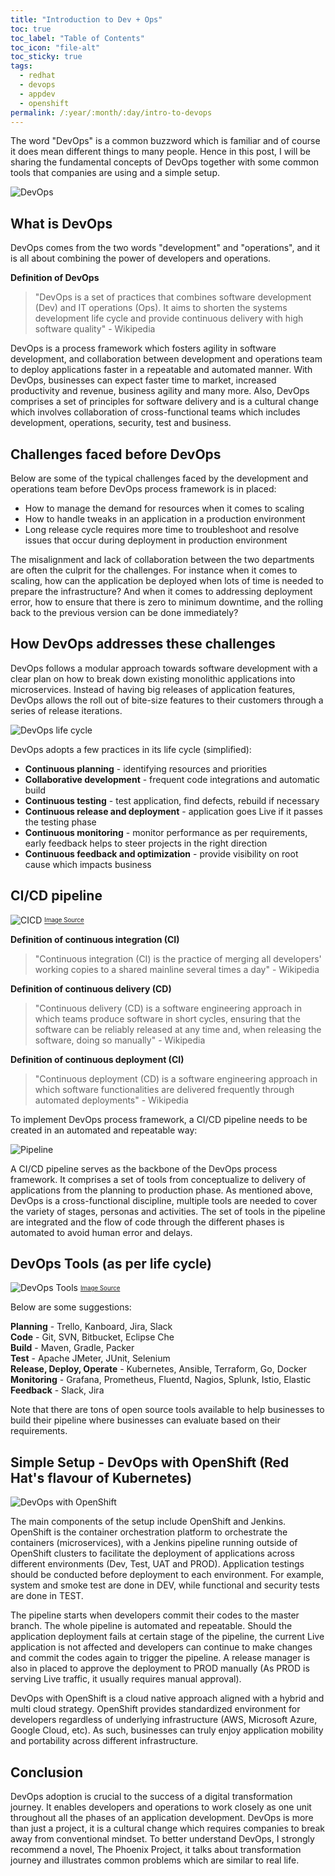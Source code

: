 ```yaml
---
title: "Introduction to Dev + Ops"
toc: true
toc_label: "Table of Contents"
toc_icon: "file-alt"
toc_sticky: true
tags:
  - redhat
  - devops
  - appdev
  - openshift
permalink: /:year/:month/:day/intro-to-devops
---
```

The word "DevOps" is a common buzzword which is familiar and of course it does mean different things to many people. Hence in this post, I will be sharing 
the fundamental concepts of DevOps together with some common tools that companies are using and a simple setup.

![DevOps](https://user-images.githubusercontent.com/25560159/95935658-54c94000-0e06-11eb-8774-03e10cea6aa2.png)

## What is DevOps
DevOps comes from the two words "development" and "operations", and it is all about combining the power of 
developers and operations. 

**Definition of DevOps**
> "DevOps is a set of practices that combines software development (Dev) and IT operations (Ops). It aims to shorten the systems development life cycle and provide continuous delivery with high software quality" - Wikipedia

DevOps is a process framework which fosters agility in software development, and collaboration between development and operations team to deploy applications faster
in a repeatable and automated manner. With DevOps, businesses can expect faster time to market, increased productivity and revenue, business agility and many more.
Also, DevOps comprises a set of principles for software delivery and is a cultural change which involves collaboration of cross-functional teams which includes 
development, operations, security, test and business.

## Challenges faced before DevOps
Below are some of the typical challenges faced by the development and operations team before DevOps process framework is in placed:
 * How to manage the demand for resources when it comes to scaling
 * How to handle tweaks in an application in a production environment
 * Long release cycle requires more time to troubleshoot and resolve issues that occur during deployment in production environment
 
The misalignment and lack of collaboration between the two departments are often the culprit for the challenges. For instance when it comes to scaling,
how can the application be deployed when lots of time is needed to prepare the infrastructure? And when it comes to addressing deployment error,
how to ensure that there is zero to minimum downtime, and the rolling back to the previous version can be done immediately? 
 
## How DevOps addresses these challenges
DevOps follows a modular approach towards software development with a clear plan on how to break down existing monolithic applications into microservices. 
Instead of having big releases of application features, DevOps allows the roll out of bite-size features to their customers through a series of release iterations. 

![DevOps life cycle](https://user-images.githubusercontent.com/25560159/95830684-a6bc8800-0d6a-11eb-948e-732b5264b674.png)

DevOps adopts a few practices in its life cycle (simplified):
* **Continuous planning** - identifying resources and priorities 
* **Collaborative development** - frequent code integrations and automatic build
* **Continuous testing** - test application, find defects, rebuild if necessary
* **Continuous release and deployment** - application goes Live if it passes the testing phase
* **Continuous monitoring** - monitor performance as per requirements, early feedback helps to steer projects in the right direction
* **Continuous feedback and optimization** - provide visibility on root cause which impacts business

## CI/CD pipeline
![CICD](https://user-images.githubusercontent.com/25560159/95941255-e9399f80-0e12-11eb-8b5b-6e95e6686b72.png)
<sub><sup>[Image Source](https://www.redhat.com/cms/managed-files/ci-cd-flow-desktop_1.png)</sup></sub>  

**Definition of continuous integration (CI)**
> "Continuous integration (CI) is the practice of merging all developers' working copies to a shared mainline several times a day" - Wikipedia

**Definition of continuous delivery (CD)**
> "Continuous delivery (CD) is a software engineering approach in which teams produce software in short cycles, ensuring that the software can be reliably released at any time and, when releasing the software, doing so manually" - Wikipedia

**Definition of continuous deployment (CI)**
> "Continuous deployment (CD) is a software engineering approach in which software functionalities are delivered frequently through automated deployments" - Wikipedia

To implement DevOps process framework, a CI/CD pipeline needs to be created in an automated and repeatable way:

![Pipeline](https://user-images.githubusercontent.com/25560159/95937080-88599980-0e09-11eb-98b9-896599d31577.png)

A CI/CD pipeline serves as the backbone of the DevOps process framework. It comprises a set of tools from conceptualize to delivery of applications from the planning to production phase.
As mentioned above, DevOps is a cross-functional discipline, multiple tools are needed to cover the variety of stages, personas and activities. The set of tools in the pipeline are integrated
and the flow of code through the different phases is automated to avoid human error and delays.

## DevOps Tools (as per life cycle)
![DevOps Tools](https://user-images.githubusercontent.com/25560159/95940452-f48bcb80-0e10-11eb-88cc-4fc404a8e3db.png)
<sub><sup>[Image Source](https://ncplinc.com/includes/images/blog/ncpl-open-source-devops-tools.png)</sup></sub>  

Below are some suggestions:

**Planning** - Trello, Kanboard, Jira, Slack  
**Code** - Git, SVN, Bitbucket, Eclipse Che  
**Build** - Maven, Gradle, Packer  
**Test** - Apache JMeter, JUnit, Selenium   
**Release, Deploy, Operate** - Kubernetes, Ansible, Terraform, Go, Docker  
**Monitoring** - Grafana, Prometheus, Fluentd, Nagios, Splunk, Istio, Elastic  
**Feedback** - Slack, Jira

Note that there are tons of open source tools available to help businesses to build their pipeline where businesses can evaluate based on their requirements.

## Simple Setup - DevOps with OpenShift (Red Hat's flavour of Kubernetes)
![DevOps with OpenShift](https://user-images.githubusercontent.com/25560159/95900543-a4871780-0dc4-11eb-84a1-a27c93af3421.png)

The main components of the setup include OpenShift and Jenkins.
OpenShift is the container orchestration platform to orchestrate the containers (microservices), with a Jenkins pipeline running outside of OpenShift clusters to
facilitate the deployment of applications across different environments (Dev, Test, UAT and PROD). Application testings should be conducted before deployment to each environment. For example, system and smoke test are done in DEV, 
while functional and security tests are done in TEST. 

The pipeline starts when developers commit their codes to the master branch.
The whole pipeline is automated and repeatable. Should the application deployment fails at certain stage of the pipeline, the current Live
application is not affected and developers can continue to make changes and commit the codes again to trigger the pipeline. A release manager is also in placed
to approve the deployment to PROD manually (As PROD is serving Live traffic, it usually requires manual approval).

DevOps with OpenShift is a cloud native approach aligned with a hybrid and multi cloud strategy. OpenShift provides
standardized environment for developers regardless of underlying infrastructure (AWS, Microsoft Azure, Google Cloud, etc). As such, businesses can truly enjoy application mobility and portability across 
different infrastructure.

## Conclusion
DevOps adoption is crucial to the success of a digital transformation journey. 
It enables developers and operations to work closely as one unit throughout all the phases of an application development.
DevOps is more than just a project, it is a cultural change which requires companies to break away from conventional mindset.
To better understand DevOps, I strongly recommend a novel, The Phoenix Project, it talks about transformation journey and illustrates common problems which are similar to real life.  